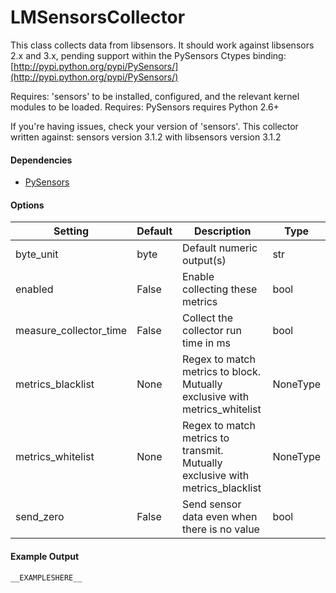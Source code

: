 <!--This file was generated from the python source
Please edit the source to make changes
-->
LMSensorsCollector
=====

This class collects data from libsensors. It should work against libsensors 2.x
and 3.x, pending support within the PySensors Ctypes binding:
[http://pypi.python.org/pypi/PySensors/](http://pypi.python.org/pypi/PySensors/)

Requires: 'sensors' to be installed, configured, and the relevant kernel
modules to be loaded. Requires: PySensors requires Python 2.6+

If you're having issues, check your version of 'sensors'. This collector
written against: sensors version 3.1.2 with libsensors version 3.1.2

#### Dependencies

 * [PySensors](http://pypi.python.org/pypi/PySensors/)


#### Options

Setting | Default | Description | Type
--------|---------|-------------|-----
byte_unit | byte | Default numeric output(s) | str
enabled | False | Enable collecting these metrics | bool
measure_collector_time | False | Collect the collector run time in ms | bool
metrics_blacklist | None | Regex to match metrics to block. Mutually exclusive with metrics_whitelist | NoneType
metrics_whitelist | None | Regex to match metrics to transmit. Mutually exclusive with metrics_blacklist | NoneType
send_zero | False | Send sensor data even when there is no value | bool

#### Example Output

```
__EXAMPLESHERE__
```

